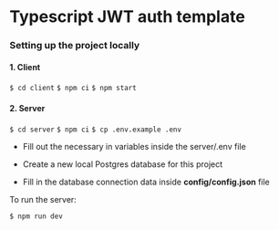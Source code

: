 # Typescript JWT auth template

### Setting up the project locally

#### 1. Client

`$ cd client`
`$ npm ci`
`$ npm start`

#### 2. Server

`$ cd server`
`$ npm ci`
`$ cp .env.example .env`

- Fill out the necessary in variables inside the server/.env file

- Create a new local Postgres database for this project

- Fill in the database connection data inside **config/config.json** file

To run the server:

`$ npm run dev`
